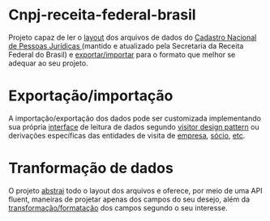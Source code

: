 # Cnpj-receita-federal-brasil
Projeto capaz de ler o [layout](https://github.com/l3onardo-oliv3ira/cnpj-receita-federal-brasil/blob/master/cnpj-receita-federal-brasil/layout/LAYOUT_DADOS_ABERTOS_CNPJ.pdf) dos arquivos de dados do [Cadastro Nacional de Pessoas Jurídicas ](http://idg.receita.fazenda.gov.br/orientacao/tributaria/cadastros/cadastro-nacional-de-pessoas-juridicas-cnpj/dados-publicos-cnpj)   (mantido e atualizado pela Secretaria da Receita Federal do Brasil) e [exportar/importar](https://github.com/l3onardo-oliv3ira/cnpj-receita-federal-brasil/tree/master/cnpj-receita-federal-brasil/exporter/br/gov/economia/receita/imp) para o formato que melhor se adequar ao seu projeto.

# Exportação/importação
A importação/exportação dos dados pode ser customizada implementando sua própria [interface](https://github.com/l3onardo-oliv3ira/cnpj-receita-federal-brasil/tree/master/cnpj-receita-federal-brasil/visitor/br/gov/economia/receita) de leitura de dados segundo  [visitor design pattern](http://alumni.cs.ucr.edu/~lgao/teaching/visitor.html) ou derivações específicas das entidades de visita de [empresa](https://github.com/l3onardo-oliv3ira/cnpj-receita-federal-brasil/blob/master/cnpj-receita-federal-brasil/exporter/br/gov/economia/receita/imp/EmpresaJsonExporter.java), [sócio](https://github.com/l3onardo-oliv3ira/cnpj-receita-federal-brasil/blob/master/cnpj-receita-federal-brasil/exporter/br/gov/economia/receita/imp/SocioSqlExporter.java), [etc](https://github.com/l3onardo-oliv3ira/cnpj-receita-federal-brasil/tree/master/cnpj-receita-federal-brasil/visitor/br/gov/economia/receita/imp).

# Tranformação de dados
O projeto [abstrai](https://github.com/l3onardo-oliv3ira/cnpj-receita-federal-brasil/tree/master/cnpj-receita-federal-brasil/core/br/gov/economia/receita) todo o layout dos arquivos e oferece, por meio de uma API fluent, maneiras de projetar apenas dos campos do seu desejo, além da [transformação/formatação](https://github.com/l3onardo-oliv3ira/cnpj-receita-federal-brasil/tree/master/cnpj-receita-federal-brasil/transformer/br/gov/economia/receita) dos campos segundo o seu interesse. 
